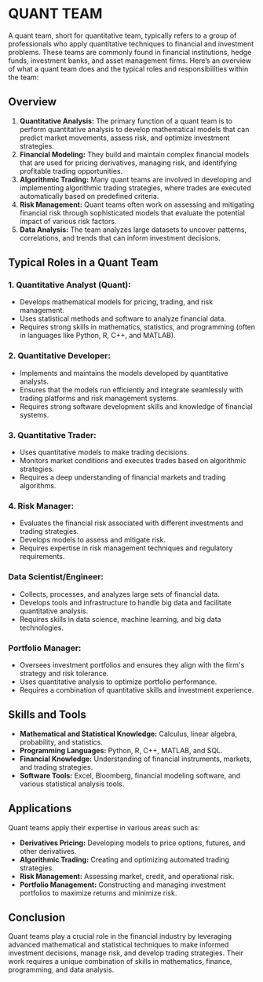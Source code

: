 # QUANT TEAM

A quant team, short for quantitative team, typically refers to a group of professionals who apply quantitative techniques to financial and investment problems. These teams are commonly found in financial institutions, hedge funds, investment banks, and asset management firms. Here’s an overview of what a quant team does and the typical roles and responsibilities within the team:

## Overview

1. **Quantitative Analysis:** The primary function of a quant team is to perform quantitative analysis to develop mathematical models that can predict market movements, assess risk, and optimize investment strategies.
2. **Financial Modeling:** They build and maintain complex financial models that are used for pricing derivatives, managing risk, and identifying profitable trading opportunities.
3. **Algorithmic Trading:** Many quant teams are involved in developing and implementing algorithmic trading strategies, where trades are executed automatically based on predefined criteria.
4. **Risk Management:** Quant teams often work on assessing and mitigating financial risk through sophisticated models that evaluate the potential impact of various risk factors.
5. **Data Analysis:** The team analyzes large datasets to uncover patterns, correlations, and trends that can inform investment decisions.

## Typical Roles in a Quant Team

### 1. Quantitative Analyst (Quant):
* Develops mathematical models for pricing, trading, and risk management.
* Uses statistical methods and software to analyze financial data.
* Requires strong skills in mathematics, statistics, and programming (often in languages like Python, R, C++, and MATLAB).

### 2. Quantitative Developer:
* Implements and maintains the models developed by quantitative analysts.
* Ensures that the models run efficiently and integrate seamlessly with trading platforms and risk management systems.
* Requires strong software development skills and knowledge of financial systems.
### 3. Quantitative Trader:
* Uses quantitative models to make trading decisions.
* Monitors market conditions and executes trades based on algorithmic strategies.
* Requires a deep understanding of financial markets and trading algorithms.
### 4. Risk Manager:
* Evaluates the financial risk associated with different investments and trading strategies.
* Develops models to assess and mitigate risk.
* Requires expertise in risk management techniques and regulatory requirements.
### Data Scientist/Engineer:
* Collects, processes, and analyzes large sets of financial data.
* Develops tools and infrastructure to handle big data and facilitate quantitative analysis.
* Requires skills in data science, machine learning, and big data technologies.
### Portfolio Manager:
* Oversees investment portfolios and ensures they align with the firm's strategy and risk tolerance.
* Uses quantitative analysis to optimize portfolio performance.
* Requires a combination of quantitative skills and investment experience.

## Skills and Tools
* **Mathematical and Statistical Knowledge:** Calculus, linear algebra, probability, and statistics.
* **Programming Languages:** Python, R, C++, MATLAB, and SQL.
* **Financial Knowledge:** Understanding of financial instruments, markets, and trading strategies.
* **Software Tools:** Excel, Bloomberg, financial modeling software, and various statistical analysis tools.

## Applications
Quant teams apply their expertise in various areas such as:
* **Derivatives Pricing:** Developing models to price options, futures, and other derivatives.
* **Algorithmic Trading:** Creating and optimizing automated trading strategies.
* **Risk Management:** Assessing market, credit, and operational risk.
* **Portfolio Management:** Constructing and managing investment portfolios to maximize returns and minimize risk.

## Conclusion
Quant teams play a crucial role in the financial industry by leveraging advanced mathematical and statistical techniques to make informed investment decisions, manage risk, and develop trading strategies. Their work requires a unique combination of skills in mathematics, finance, programming, and data analysis.
